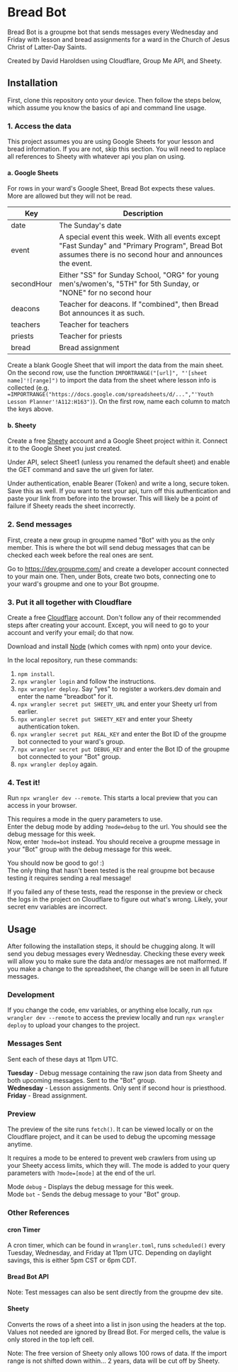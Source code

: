 # Bread Bot

Bread Bot is a groupme bot that sends messages every Wednesday and Friday with lesson and bread assignments for a ward in the Church of Jesus Christ of Latter-Day Saints. 

Created by David Haroldsen using Cloudflare, Group Me API, and Sheety. 

## Installation

First, clone this repository onto your device. Then follow the steps below, which assume you know the basics of api and command line usage.

### 1. Access the data

This project assumes you are using Google Sheets for your lesson and bread information. If you are not, skip this section. You will need to replace all references to Sheety with whatever api you plan on using. 

#### a. Google Sheets

For rows in your ward's Google Sheet, Bread Bot expects these values. More are allowed but they will not be read.

| Key        | Description |
|------------|-------------|
| date       | The Sunday's date |
| event      | A special event this week. With all events except "Fast Sunday" and "Primary Program", Bread Bot assumes there is no second hour and announces the event. |
| secondHour | Either "SS" for Sunday School, "ORG" for young men's/women's, "5TH" for 5th Sunday, or "NONE" for no second hour |
| deacons    | Teacher for deacons. If "combined", then Bread Bot announces it as such. |
| teachers   | Teacher for teachers |
| priests    | Teacher for priests |
| bread      | Bread assignment |

Create a blank Google Sheet that will import the data from the main sheet. On the second row, use the function `IMPORTRANGE("[url]", "'[sheet name]'![range]")` to import the data from the sheet where lesson info is collected (e.g. `=IMPORTRANGE("https://docs.google.com/spreadsheets/d/...","'Youth Lesson Planner'!A112:H163")`). On the first row, name each column to match the keys above.

#### b. Sheety

Create a free [Sheety](https://sheety.co/) account and a Google Sheet project within it. Connect it to the Google Sheet you just created.

Under API, select Sheet1 (unless you renamed the default sheet) and enable the GET command and save the url given for later.

Under authentication, enable Bearer (Token) and write a long, secure token. Save this as well. If you want to test your api, turn off this authentication and paste your link from before into the browser. This will likely be a point of failure if Sheety reads the sheet incorrectly.

### 2. Send messages

First, create a new group in groupme named "Bot" with you as the only member. This is where the bot will send debug messages that can be checked each week before the real ones are sent.

Go to https://dev.groupme.com/ and create a developer account connected to your main one. Then, under Bots, create two bots, connecting one to your ward's groupme and one to your Bot groupme.

### 3. Put it all together with Cloudflare

Create a free [Cloudflare](https://www.cloudflare.com/) account. Don't follow any of their recommended steps after creating your account. Except, you will need to go to your account and verify your email; do that now.

Download and install [Node](https://nodejs.org/en/download) (which comes with npm) onto your device. 

In the local repository, run these commands:

1. `npm install`.
2. `npx wrangler login` and follow the instructions.
3. `npx wrangler deploy`. Say "yes" to register a workers.dev domain and enter the name "breadbot" for it.
4. `npx wrangler secret put SHEETY_URL` and enter your Sheety url from earlier.
5. `npx wrangler secret put SHEETY_KEY` and enter your Sheety authentication token.
6. `npx wrangler secret put REAL_KEY` and enter the Bot ID of the groupme bot connected to your ward's group.
7. `npx wrangler secret put DEBUG_KEY` and enter the Bot ID of the groupme bot connected to your "Bot" group.
8. `npx wrangler deploy` again.

### 4. Test it!

Run `npx wrangler dev --remote`. This starts a local preview that you can access in your browser. 

This requires a mode in the query parameters to use.  
Enter the debug mode by adding `?mode=debug` to the url. You should see the debug message for this week.  
Now, enter `?mode=bot` instead. You should receive a groupme message in your "Bot" group with the debug message for this week.

You should now be good to go! :)  
The only thing that hasn't been tested is the real groupme bot because testing it requires sending a real message!

If you failed any of these tests, read the response in the preview or check the logs in the project on Cloudflare to figure out what's wrong. Likely, your secret env variables are incorrect.

## Usage

After following the installation steps, it should be chugging along. It will send you debug messages every Wednesday. Checking these every week will allow you to make sure the data and/or messages are not malformed. If you make a change to the spreadsheet, the change will be seen in all future messages.

### Development

If you change the code, env variables, or anything else locally, run `npx wrangler dev --remote` to access the preview locally and run `npx wrangler deploy` to upload your changes to the project.

### Messages Sent

Sent each of these days at 11pm UTC.

**Tuesday** - Debug message containing the raw json data from Sheety and both upcoming messages. Sent to the "Bot" group.  
**Wednesday** - Lesson assignments. Only sent if second hour is priesthood.  
**Friday** - Bread assignment.

### Preview

The preview of the site runs `fetch()`. It can be viewed locally or on the Cloudflare project, and it can be used to debug the upcoming message anytime.

It requires a mode to be entered to prevent web crawlers from using up your Sheety access limits, which they will. The mode is added to your query parameters with `?mode=[mode]` at the end of the url.

Mode `debug` - Displays the debug message for this week.  
Mode `bot` - Sends the debug message to your "Bot" group.

### Other References

#### cron Timer

A cron timer, which can be found in `wrangler.toml`, runs `scheduled()` every Tuesday, Wednesday, and Friday at 11pm UTC. Depending on daylight savings, this is either 5pm CST or 6pm CDT.

#### Bread Bot API

Note: Test messages can also be sent directly from the groupme dev site.

#### Sheety

Converts the rows of a sheet into a list in json using the headers at the top. Values not needed are ignored by Bread Bot. For merged cells, the value is only stored in the top left cell.

Note: The free version of Sheety only allows 100 rows of data. If the import range is not shifted down within... 2 years, data will be cut off by Sheety.